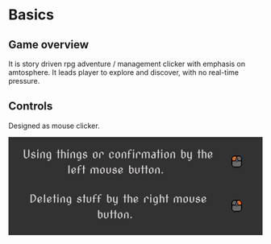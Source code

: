 # Basics

## Game overview

It is story driven rpg adventure / management clicker with emphasis on amtosphere. It leads player to explore and discover, with no real-time pressure.

## Controls

Designed as mouse clicker.

![Controls tutorial](../assets/Tutorial.png)